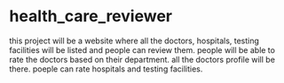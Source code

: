 # health_care_reviewer

this project will be a website where all the doctors, hospitals, testing facilities will be listed and people can review them. 
people will be able to rate the doctors based on their department. all the doctors profile will be there. poeple can rate hospitals and testing facilities.
